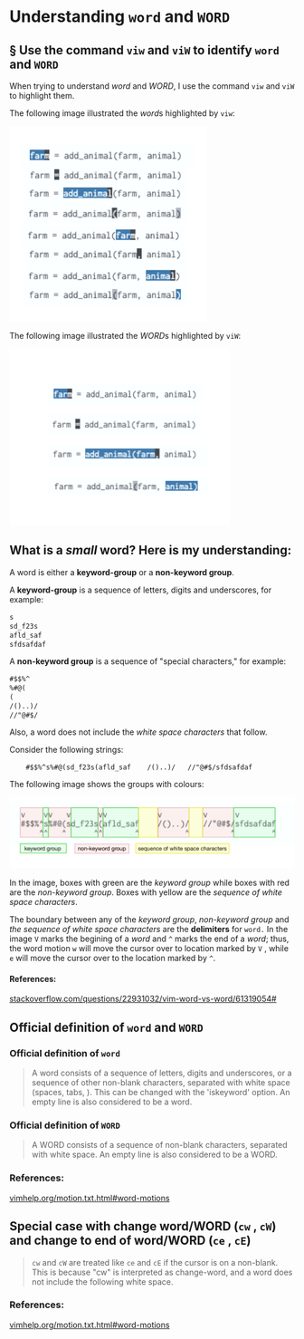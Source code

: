 # Understanding `word` and `WORD`



## § Use the command `viw` and `viW` to identify `word` and `WORD`

When trying to understand *word* and *WORD*, I use the command `viw` and `viW` to highlight them.

The following image illustrated the *word*s highlighted by `viw`: 

<img src="./assets/small-word.png" width=350px />

The following image illustrated the *WORD*s highlighted by `viW`: 

<img src="./assets/big-word.png" width=390px />


## What is a *small* **word**? Here is my understanding:

A word is either a **keyword-group** or a **non-keyword group**. 

A **keyword-group** is a sequence of letters, digits and underscores, for example:

```
s
sd_f23s
afld_saf
sfdsafdaf
```

A **non-keyword group** is a sequence of "special characters," for example:

```
#$$%^
%#@(
(
/()..)/
//"@#$/
```

Also, a word does not include the *white space characters* that follow. 

Consider the following strings:

```
    #$$%^s%#@(sd_f23s(afld_saf    /()..)/   //"@#$/sfdsafdaf
```

The following image shows the groups with colours:

![my-understanding-of-word](./assets/my-understanding-of-word.png)

In the image, boxes with green are the *keyword group* while boxes with red are the *non-keyword group*. Boxes with yellow are the *sequence of white space characters*.

The boundary between any of the *keyword group*, *non-keyword group* and *the sequence of white space characters* are the **delimiters** for `word.`  In the image `V` marks the begining of a *word* and `^` marks the end of a *word*;  thus, the word motion `w` will move the cursor over to location marked by `V` , while `e` will move the cursor over to the location marked by `^`.




#### References:

[stackoverflow.com/questions/22931032/vim-word-vs-word/61319054#](https://stackoverflow.com/a/61319054/3136861)



## Official definition of `word` and `WORD`

### Official definition of `word`


> A word consists of a sequence of letters, digits and underscores, or a
sequence of other non-blank characters, separated with white space (spaces,
tabs, <EOL>).  This can be changed with the 'iskeyword' option.  An empty line
is also considered to be a word.


### Official definition of `WORD`


> A WORD consists of a sequence of non-blank characters, separated with white
space.  An empty line is also considered to be a WORD.



### References:
[vimhelp.org/motion.txt.html#word-motions](https://vimhelp.org/motion.txt.html#word-motions)

## Special case with change word/WORD (`cw` , `cW`) and change to end of word/WORD  (`ce` , `cE`)

> `cw` and `cW` are treated like `ce` and `cE` if the cursor is
on a non-blank.  This is because "cw" is interpreted as change-word, and a
word does not include the following white space.

### References:

[vimhelp.org/motion.txt.html#word-motions](https://vimhelp.org/motion.txt.html#word-motions)
